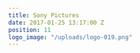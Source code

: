 ```yaml
---
title: Sony Pictures
date: 2017-01-25 13:17:00 Z
position: 11
logo_image: "/uploads/logo-019.png"
---
```


